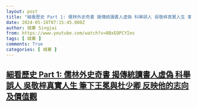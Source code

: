 ```yaml
---
layout: post
title: "細看歷史 Part 1: 儒林外史奇書 揭傳統讀書人虛偽 科舉誤人 吳敬梓真實人生 筆下王冕與杜少卿 反映他的志向及價值觀"
date: 2024-05-18T07:15:45.000Z
author: 城寨 Singjai
from: https://www.youtube.com/watch?v=0BxEQPCYIes
tags: [ 城寨 ]
comments: True
categories: [ 城寨 ]
---
```

<!--1716016545000-->
[細看歷史 Part 1: 儒林外史奇書 揭傳統讀書人虛偽 科舉誤人 吳敬梓真實人生 筆下王冕與杜少卿 反映他的志向及價值觀](https://www.youtube.com/watch?v=0BxEQPCYIes)
------

<div>

</div>
